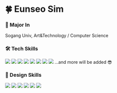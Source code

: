 # 🍀 Eunseo Sim

### 📖 Major In

Sogang Univ, Art&Technology / Computer Science
    
### 🛠 Tech Skills

<img src="https://img.shields.io/badge/C-A8B9CC?style=flat-square&logo=C&logoColor=white"/></a>
<img src="https://img.shields.io/badge/C++-00599C?style=flat-square&logo=C%2B%2B&logoColor=white"/></a>
<img src="https://img.shields.io/badge/Python-3766AB?style=flat-square&logo=Python&logoColor=white"/></a>
<img src="https://img.shields.io/badge/html5-E34F26?style=flat-square&logo=html5&logoColor=white"></a>
<img src="https://img.shields.io/badge/css-1572B6?style=flat-square&logo=css3&logoColor=white"/></a>
<img src="https://img.shields.io/badge/javascript-F7DF1E?style=flat-square&logo=javascript&logoColor=black"></a>
<img src="https://img.shields.io/badge/linux-FCC624?style=flat-square&logo=linux&logoColor=black"></a>
<img src="https://img.shields.io/badge/max-525252?style=flat-square&logo=max&logoColor=black"></a>
...and more will be added 😎

### 🎨 Design Skills
<img src="https://img.shields.io/badge/figma-%F24E1E.svg?style=flat-square&logo=figma&logoColor=white"></a>
<img src="https://img.shields.io/badge/adobe%20photoshop-%2331A8FF.svg?style=flat-square&logo=adobe%20photoshop&logoColor=white"></a>
<img src="https://img.shields.io/badge/adobe%20illustrator-%23FF9A00.svg?style=flat-square&logo=adobe%20illustrator&logoColor=white"></a>
<img src="https://img.shields.io/badge/Adobe%20Premiere%20Pro-9999FF.svg?style=flat-square&logo=Adobe%20Premiere%20Pro&logoColor=white"></a>
<img src="https://img.shields.io/badge/Adobe%20After%20Effects-9999FF.svg?style=flat-square&logo=Adobe%20After%20Effects&logoColor=white"></a>
<img src="https://img.shields.io/badge/autodesk-0696D7.svg?style=flat-square&logo=autodesk&logoColor=white"></a>

